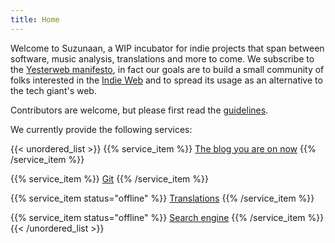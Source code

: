 ```yaml
---
title: Home
---
```


Welcome to Suzunaan, a WIP incubator for indie projects that span between software, music analysis, translations and more to come.
We subscribe to the [Yesterweb manifesto](https://yesterweb.org), in fact our
goals are to build a small community of folks interested in the
[Indie Web](https://indieweb.org/) and to spread its usage as an alternative to
the tech giant's web.

Contributors are welcome, but please first read the [guidelines](/contributing).

We currently provide the following services:

{{< unordered_list >}}
 {{% service_item %}}
 [The blog you are on now](https://suzunaan.org)
 {{% /service_item %}}

 {{% service_item %}}
 [Git](https://git.suzunaan.org)
 {{% /service_item %}}

 {{% service_item status="offline" %}}
 [Translations](https://translations.suzunaan.org)
 {{% /service_item %}}

 {{% service_item status="offline" %}}
 [Search engine](https://search.suzunaan.org)
 {{% /service_item %}}
{{< /unordered_list >}}
